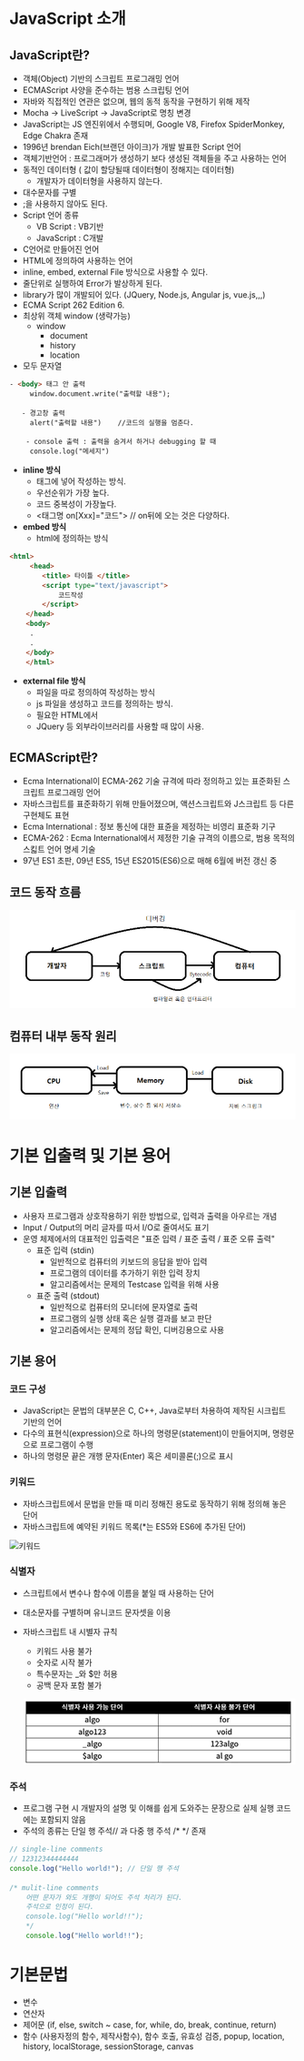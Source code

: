 # **JavaScript 소개**
## JavaScript란?

- 객체(Object) 기반의 스크립트 프로그래밍 언어
- ECMAScript 사양을 준수하는 범용 스크립팅 언어
- 자바와 직접적인 연관은 없으며, 웹의 동적 동작을 구현하기 위해 제작
- Mocha → LiveScript → JavaScript로 명칭 변경
- JavaScript는 JS 엔진위에서 수행되며, Google V8, Firefox SpiderMonkey, Edge Chakra 존재
- 1996년 brendan Eich(브랜던 아이크)가 개발 발표한 Script 언어
- 객체기반언어 : 프로그래머가 생성하기 보다 생성된 객체들을 주고 사용하는 언어
- 동적인 데이터형 ( 값이 할당될때 데이터형이 정해지는 데이터형)
    - 개발자가 데이터형을 사용하지 않는다.
- 대수문자를 구별
- ;을 사용하지 않아도 된다.
- Script 언어 종류
    - VB Script : VB기반
    - JavaScript : C개발
- C언어로 만들어진 언어
- HTML에 정의하여 사용하는 언어
- inline, embed, external File 방식으로 사용할 수 있다.
- 줄단위로 실행하여 Error가 발상하게 된다.
- library가 많이 개발되어 있다. (JQuery, Node.js, Angular js, vue.js,,,)
- ECMA Script 262 Edition 6.
- 최상위 객체 window (생략가능)
    - window
        - document
        - history
        - location
- 모두 문자열

```html
- <body> 태그 안 출력
     window.document.write("출력할 내용");

   - 경고창 출력
     alert("출력할 내용")    //코드의 실행을 멈춘다.

    - console 출력 : 출력을 숨겨서 하거나 debugging 할 때
     console.log("메세지")
```

- **inline 방식**
    - 태그에 넣어 작성하는 방식.
    - 우선순위가 가장 높다.
    - 코드 중복성이 가장높다.
    - <태그명 on[Xxx]="코드">      // on뒤에 오는 것은 다양하다.
- **embed 방식**
    - html에 정의하는 방식

```html
<html>
     <head>
        <title> 타이틀 </title>
        <script type="text/javascript">
            코드작성
        </script>
    </head>
    <body>
     .
     .
    </body>
    </html>
```

- **external file 방식**
    - 파일을 따로 정의하여 작성하는 방식
    - js 파일을 생성하고 코드를 정의하는 방식.
    - 필요한 HTML에서 <script type='text/javascript' src="jsurl"></script>
    - JQuery 등 외부라이브러리를 사용할 때 많이 사용.


## ECMAScript란?

- Ecma International이 ECMA-262 기술 규격에 따라 정의하고 있는 표준화된 스크립트 프로그래밍 언어
- 자바스크립트를 표준화하기 위해 만들어졌으며, 액션스크립트와 J스크립트 등 다른 구현체도 표현
- Ecma International : 정보 통신에 대한 표쥰을 제정하는 비영리 표준화 기구
- ECMA-262 : Ecma International에서 제정한 기술 규격의 이름으로, 범용 목적의 스킯트 언어 명세 기술
- 97년 ES1 초판, 09년 ES5, 15년 ES2015(ES6)으로 매해 6월에 버전 갱신 중

## 코드 동작 흐름

![코드 동작 흐름](./image/codeflow.png)

## 컴퓨터 내부 동작 원리

![컴퓨터 내부 동작 원리](./image/computerflow.png)

# 기본 입출력 및 기본 용어

## **기본 입출력**

- 사용자 프로그램과 상호작용하기 위한 방법으로, 입력과 출력을 아우르는 개념
- Input / Output의 머리 글자를 따서 I/O로 줄여서도 표기
- 운영 체제에서의 대표적인 입출력은 "표준 입력 / 표준 출력 / 표준 오류 출력"
    - 표준 입력 (stdin)
        - 일반적으로 컴퓨터의 키보드의 응답을 받아 입력
        - 프로그램의 데이터를 추가하기 위한 입력 장치
        - 알고리즘에서는 문제의 Testcase 입력을 위해 사용
    - 표준 출력 (stdout)
        - 일반적으로 컴퓨터의 모니터에 문자열로 출력
        - 프로그램의 실행 상태 혹은 실행 결과를 보고 판단
        - 알고리즘에서는 문제의 정답 확인, 디버깅용으로 사용

## 기본 용어

### 코드 구성

- JavaScript는 문법의 대부분은 C, C++, Java로부터 차용하여 제작된 시크립트 기반의 언어
- 다수의 표현식(expression)으로 하나의 명령문(statement)이 만들어지며, 명령문으로 프로그램이 수행
- 하나의 명령문 끝은 개행 문자(Enter) 혹은 세미콜론(;)으로 표시

### 키워드

- 자바스크립트에서 문법을 만들 때 미리 정해진 용도로 동작하기 위해 정의해 놓은 단어
- 자바스크립트에 예약된 키워드 목록(*는 ES5와 ES6에 추가된 단어)

![키워드](.image/keyword.png)

### 식별자

- 스크립트에서 변수나 함수에 이름을 붙일 때 사용하는 단어
- 대소문자를 구별하며 유니코드 문자셋을 이용
- 자바스크립트 내 시별자 규칙
    - 키워드 사용 불가
    - 숫자로 시작 불가
    - 특수문자는 _와 $만 허용
    - 공백 문자 포함 불가

    ![Untitled](./image/identifier.png)

### 주석

- 프로그램 구현 시 개발자의 설명 및 이해를 쉽게 도와주는 문장으로 실제 실행 코드에는 포함되지 않음
- 주석의 종류는 단일 행 주석// 과 다중 행 주석 /* */ 존재

```jsx
// single-line comments
// 12312344444444
console.log("Hello world!"); // 단일 행 주석

/* mulit-line comments
	어떤 문자가 와도 개행이 되어도 주석 처리가 된다.
	주석으로 인정이 된다.
	console.log("Hello world!!");
	*/
	console.log("Hello world!!");
```

# **기본문법**

- 변수
- 연산자
- 제어문 (if, else, switch ~ case, for, while, do, break, continue, return)
- 함수 (사용자정의 함수, 제작사함수), 함수 호출, 유효성 검증, popup, location, history, localStorage, sessionStorage, canvas
